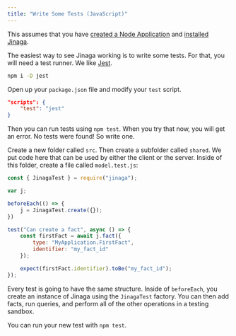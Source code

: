```yaml
---
title: "Write Some Tests (JavaScript)"
---
```


This assumes that you have [created a Node Application](../../setup-steps/create-node-app/) and [installed Jinaga](../../setup-steps/install-jinaga/).

The easiest way to see Jinaga working is to write some tests.
For that, you will need a test runner.
We like [Jest](https://jestjs.io/).

```bash
npm i -D jest
```

Open up your `package.json` file and modify your `test` script.

```json
"scripts": {
    "test": "jest"
}
```

Then you can run tests using `npm test`.
When you try that now, you will get an error.
No tests were found!
So write one.

Create a new folder called `src`.
Then create a subfolder called `shared`.
We put code here that can be used by either the client or the server.
Inside of this folder, create a file called `model.test.js`:

```javascript
const { JinagaTest } = require("jinaga");

var j;

beforeEach(() => {
    j = JinagaTest.create({});
})

test("Can create a fact", async () => {
    const firstFact = await j.fact({
        type: "MyApplication.FirstFact",
        identifier: "my_fact_id"
    });

    expect(firstFact.identifier).toBe("my_fact_id");
});
```

Every test is going to have the same structure.
Inside of `beforeEach`, you create an instance of Jinaga using the `JinagaTest` factory.
You can then add facts, run queries, and perform all of the other operations in a testing sandbox.

You can run your new test with `npm test`.
